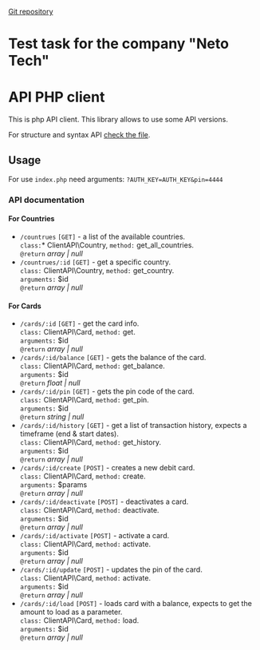 [Git repository](https://github.com/McBurns/NetoTechAPIClient)

# Test task for the company "Neto Tech" #
# API PHP client #

This is php API client. This library allows to use some API versions. 

For structure and syntax API [check the file](/PHP%20Test.pdf).

## Usage

For use `index.php` need arguments: `?AUTH_KEY=AUTH_KEY&pin=4444`

### API documentation
#### For Countries
- `/countrues` `[GET]` - a list of the available countries.  
  `class:`* ClientAPI\Country, `method:` get_all_countries.  
  `@return` *array | null*
- `/countrues/:id` `[GET]` - get a specific country.  
  `class:` ClientAPI\Country, `method:` get_country.  
  `arguments:` $id  
  `@return`  *array | null*
#### For Cards
- `/cards/:id` `[GET]` - get the card info.  
  `class:` ClientAPI\Card, `method:` get.  
  `arguments:` $id  
  `@return`  *array | null*
- `/cards/:id/balance` `[GET]` - gets the balance of the card.  
  `class:` ClientAPI\Card, `method:` get_balance.  
  `arguments:` $id  
  `@return`  *float | null*
- `/cards/:id/pin` `[GET]` - gets the pin code of the card.  
  `class:` ClientAPI\Card, `method:` get_pin.  
  `arguments:` $id  
  `@return`  *string | null*
- `/cards/:id/history` `[GET]` - get a list of transaction history, expects a timeframe
  (end & start dates).  
  `class:` ClientAPI\Card, `method:` get_history.  
  `arguments:` $id  
  `@return`  *array | null*
- `/cards/:id/create` `[POST]` - creates a new debit card.  
  `class:` ClientAPI\Card, `method:` create.  
  `arguments:` $params  
  `@return`  *array | null*
- `/cards/:id/deactivate` `[POST]` - deactivates a card.  
  `class:` ClientAPI\Card, `method:` deactivate.  
  `arguments:` $id  
  `@return`  *array | null*
- `/cards/:id/activate` `[POST]` - activate a card.  
  `class:` ClientAPI\Card, `method:` activate.  
  `arguments:` $id  
  `@return`  *array | null*
- `/cards/:id/update` `[POST]` - updates the pin of the card.  
  `class:` ClientAPI\Card, `method:` activate.  
  `arguments:` $id  
  `@return`  *array | null*
- `/cards/:id/load` `[POST]` - loads card with a balance, expects to get the amount
  to load as a parameter.  
  `class:` ClientAPI\Card, `method:` load.  
  `arguments:` $id  
  `@return`  *array | null*
  